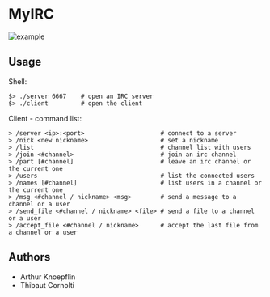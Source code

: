 # MyIRC

![example](https://i.imgur.com/HuTJ3z1.png)

## Usage

Shell:
```
$> ./server 6667    # open an IRC server
$> ./client         # open the client
```

Client - command list:
```
> /server <ip>:<port>                     # connect to a server
> /nick <new nickname>                    # set a nickname
> /list                                   # channel list with users
> /join <#channel>                        # join an irc channel
> /part [#channel]                        # leave an irc channel or the current one
> /users                                  # list the connected users
> /names [#channel]                       # list users in a channel or the current one
> /msg <#channel / nickname> <msg>        # send a message to a channel or a user
> /send_file <#channel / nickname> <file> # send a file to a channel or a user
> /accept_file <#channel / nickname>      # accept the last file from a channel or a user
```

## Authors

* Arthur Knoepflin
* Thibaut Cornolti
